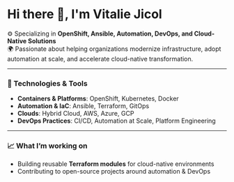 # Hi there 👋, I'm Vitalie Jicol

⚙️ Specializing in **OpenShift, Ansible, Automation, DevOps, and Cloud-Native Solutions**  
🌍 Passionate about helping organizations modernize infrastructure, adopt automation at scale, and accelerate cloud-native transformation.  

---

### 🔧 Technologies & Tools
- **Containers & Platforms**: OpenShift, Kubernetes, Docker  
- **Automation & IaC**: Ansible, Terraform, GitOps  
- **Clouds**: Hybrid Cloud, AWS, Azure, GCP  
- **DevOps Practices**: CI/CD, Automation at Scale, Platform Engineering  

---

### 📈 What I’m working on
- Building reusable **Terraform modules** for cloud-native environments  
- Contributing to open-source projects around automation & DevOps  

